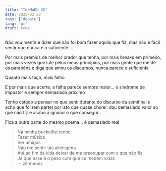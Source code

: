 ```yaml
---
title: "TorNaDU 25"
date: 2025-02-23
tags: ["debate"]
lang: "pt"
draft: true
---
```


Não vou mentir e dizer que não foi bom fazer aquilo que fiz, mas não é fácil sentir que nunca é o suficiente....

Por mais prémios de melhor orador que tenha, por mais breaks em primeiro, por mais vezes que lute pelos meus princípios, por mais gente que me dê os parabéns e diga que amou os discursos, nunca parece o suficiente

Quanto mais faço, mais falho

E por mais que acerte, a falha parece sempre maior... o sindrome de impostor é sempre demasiado próximo

Tenho estado a pensar no que senti durante do discurso da semifinal e acho que foi (em parte) por isto que quase chorei: dou demasiado valor ao que não fiz e acabo a ignorar o que consegui

Fica a outra parte do mesmo poema... é demasiado real

> Na minha bucketlist tenho  
> Fazer música  
> Ver amigos  
> Não me sentir tão alienígena  
> Até ao fim da vida deixar de me preocupar com o que não fiz  
> Já que esse é o peso com que se medem vidas  
> -- zé menos

